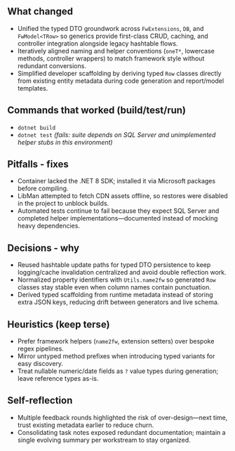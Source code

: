 ## What changed
- Unified the typed DTO groundwork across `FwExtensions`, `DB`, and `FwModel<TRow>` so generics provide first-class CRUD, caching, and controller integration alongside legacy hashtable flows.
- Iteratively aligned naming and helper conventions (`oneT*`, lowercase methods, controller wrappers) to match framework style without redundant conversions.
- Simplified developer scaffolding by deriving typed `Row` classes directly from existing entity metadata during code generation and report/model templates.

## Commands that worked (build/test/run)
- `dotnet build`
- `dotnet test` *(fails: suite depends on SQL Server and unimplemented helper stubs in this environment)*

## Pitfalls - fixes
- Container lacked the .NET 8 SDK; installed it via Microsoft packages before compiling.
- LibMan attempted to fetch CDN assets offline, so restores were disabled in the project to unblock builds.
- Automated tests continue to fail because they expect SQL Server and completed helper implementations—documented instead of mocking heavy dependencies.

## Decisions - why
- Reused hashtable update paths for typed DTO persistence to keep logging/cache invalidation centralized and avoid double reflection work.
- Normalized property identifiers with `Utils.name2fw` so generated `Row` classes stay stable even when column names contain punctuation.
- Derived typed scaffolding from runtime metadata instead of storing extra JSON keys, reducing drift between generators and live schema.

## Heuristics (keep terse)
- Prefer framework helpers (`name2fw`, extension setters) over bespoke regex pipelines.
- Mirror untyped method prefixes when introducing typed variants for easy discovery.
- Treat nullable numeric/date fields as `?` value types during generation; leave reference types as-is.

## Self-reflection
- Multiple feedback rounds highlighted the risk of over-design—next time, trust existing metadata earlier to reduce churn.
- Consolidating task notes exposed redundant documentation; maintain a single evolving summary per workstream to stay organized.
